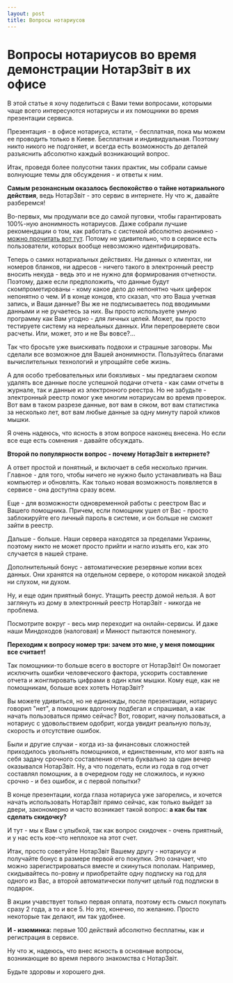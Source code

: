 ```yaml
---
layout: post
title: Вопросы нотариусов
---
```


# Вопросы нотариусов во время демонстрации НотарЗвіт в их офисе

В этой статье я хочу поделиться с Вами теми вопросами, которыми чаще всего интересуются нотариусы и их помощники во время презентации сервиса.

Презентация - в офисе нотариуса, кстати, - бесплатная,  пока мы можем ее проводить только в Киеве. Бесплатная и индивидуальная. Поэтому никто никого не подгоняет, и всегда есть возможность до деталей разъяснить абсолютно каждый возникающий вопрос.

Итак, проведя более полусотни таких практик, мы собрали самые волнующие темы для обсуждения - и ответы к ним.

**Самым резонансным оказалось беспокойство о тайне нотариального действия**, ведь НотарЗвіт - это сервис в интернете. Ну что ж, давайте разберемся!

Во-первых, мы продумали все до самой пуговки, чтобы гарантировать 100%-ную анонимность нотариусов. Даже собрали лучшие рекомендации о том, как работать с системой абсолютно анонимно - <a href="http://help.notarzvit.com/how-to-anonymize/" target="_blank">можно прочитать вот тут</a>. Потому не удивительно, что в сервисе есть пользователи, которых вообще невозможно идентифицировать.

Теперь о самих нотариальных действиях. Ни данных о клиентах, ни номеров бланков, ни адресов - ничего такого в электронный реестр вносить некуда - ведь это и не нужно для формирования отчетности. Поэтому, даже если предположить, что данные будут скомпрометированы - кому какое дело до непонятно чьих циферок непонятно о чем. И в конце концов, кто сказал, что это Ваша учетная запись, и Ваши данные? Вы же не подписываетесь под вводимыми данными и не ручаетесь за них. Вы просто используете умную программу как Вам угодно - для личных целей. Может, вы просто тестируете систему на нереальных данных. Или перепроверяете свои расчеты. Или, может, это и не Вы вовсе?...

Так что бросьте уже выискивать подвохи и страшные заговоры. Мы сделали все возможное для Вашей анонимности. Пользуйтесь благами вычислительных технологий и упрощайте себе жизнь.

А для особо требовательных или боязливых - мы предлагаем скопом удалять все данные после успешной подачи отчета - как сами отчеты в журнале, так и данные из электронного реестра. Но не забудьте - электронный реестр помог уже многим нотариусам во время проверок. Вот вам в таком разрезе данные, вот вам в сяком, вот вам статистика за несколько лет, вот вам любые данные за одну минуту парой кликов мышки.

Я очень надеюсь, что ясность в этом вопросе наконец внесена. Но если все еще есть сомнения - давайте обсуждать.

**Второй по популярности вопрос - почему НотарЗвіт в интернете?**

А ответ простой и понятный, и включает в себя несколько причин. Главное - для того, чтобы ничего не нужно было устанавливать на Ваш компьютер и обновлять. Как только новая возможность появляется в сервисе - она доступна сразу всем.

Еще - для возможности одновременной работы с реестром Вас и Вашего помощника. Причем, если помощник ушел от Вас - просто заблокируйте его личный пароль в системе, и он больше не сможет зайти в реестр.

Дальше - больше. Наши сервера находятся за пределами Украины,  поэтому никто не может просто прийти и нагло изъять его, как это случается в нашей стране.

Дополнительный бонус - автоматические резервные копии всех данных. Они хранятся на отдельном сервере, о котором никакой злодей ни слухом, ни духом.

Ну, и еще один приятный бонус. Утащить реестр домой нельзя. А вот заглянуть из дому в электронный реестр НотарЗвіт - никогда не проблема.

Посмотрите вокруг - весь мир переходит на онлайн-сервисы. И даже наши Миндоходов (налоговая) и Минюст пытаются понемногу.

**Переходим к вопросу номер три: зачем это мне, у меня помощник все считает!**

Так помощники-то больше всего в восторге от НотарЗвіт! Он помогает исключить ошибки человеческого фактора, ускорить составление отчета и жонглировать цифрами в один клик мышки. Кому еще, как не помощникам, больше всех хотеть НотарЗвіт?

Вы можете удивиться, но не единожды, после презентации, нотариус говорил "нет",  а помощник вдогонку подбегал и спрашивал, а как начать пользоваться прямо сейчас? Вот, говорит, начну пользоваться, а нотариус с удовольствием одобрит, когда увидит реальную пользу, скорость и отсутствие ошибок.

Были и другие случаи - когда из-за финансовых сложностей приходилось увольнять помощников, и единственным, кто мог взять на себя задачу срочного составления отчета буквально за один вечер оказывался НотарЗвіт. Ну, а что поделать, если из года в год отчет составлял помощник, а в очередном году не сложилось, и нужно срочно - и без ошибок, и с первой попытки?

В конце презентации, когда глаза нотариуса уже загорелись, и хочется начать использовать НотарЗвіт прямо сейчас, как только  выйдет за двери, закономерно и часто возникает такой вопрос: **а как бы так сделать скидочку?**

И тут - мы к Вам с улыбкой, так как вопрос скидочек - очень приятный, и у нас есть кое-что неплохое на этот счет.

Итак, просто советуйте НотарЗвіт Вашему другу  -  нотариусу и получайте бонус в размере первой его покупки.  Это означает, что можно зарегистрироваться вместе и скинуться пополам. Например, скидывайтесь по-ровну и приобретайте одну подписку на год для одного из Вас, а второй автоматически получит целый год подписки в подарок.

В акции учавствует только первая оплата, поэтому есть смысл покупать сразу 2 года, а то и все 5. Но это, конечно, по желанию. Просто некоторые так делают, им так удобнее.

**И - изюминка:** первые 100 действий абсолютно бесплатны, как и регистрация в сервисе.

Ну что ж, надеюсь, что внес ясность в основные вопросы, возникающие во время первого знакомства с НотарЗвіт.

Будьте здоровы и хорошего дня.

